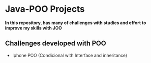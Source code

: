 # Java-POO Projects

**In this repository, has many of challenges with studies and effort to improve my skills with JOO**

## Challenges developed with POO

- Iphone POO (Condicional with Interface and inheritance)